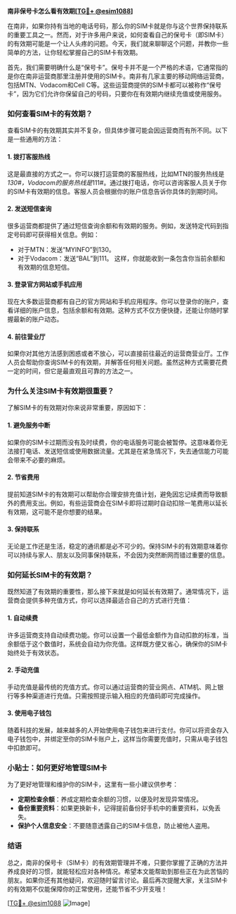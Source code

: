 **南非保号卡怎么看有效期[[TG💪+ @esim1088](https://t.me/s/esim1088)]**

在南非，如果你持有当地的电话号码，那么你的SIM卡就是你与这个世界保持联系的重要工具之一。然而，对于许多用户来说，如何查看自己的保号卡（即SIM卡）的有效期可能是一个让人头疼的问题。今天，我们就来聊聊这个问题，并教你一些简单的方法，让你轻松掌握自己的SIM卡有效期。

首先，我们需要明确什么是“保号卡”。保号卡并不是一个严格的术语，它通常指的是你在南非运营商那里注册并使用的SIM卡。南非有几家主要的移动网络运营商，包括MTN、Vodacom和Cell C等。这些运营商提供的SIM卡都可以被称作“保号卡”，因为它们允许你保留自己的号码，只要你在有效期内继续充值或使用服务。

### **如何查看SIM卡的有效期？**

查看SIM卡的有效期其实并不复杂，但具体步骤可能会因运营商而有所不同。以下是一些通用的方法：

#### **1. 拨打客服热线**
这是最直接的方式之一。你可以拨打运营商的客服热线，比如MTN的服务热线是*130#，Vodacom的服务热线是*111#。通过拨打电话，你可以咨询客服人员关于你的SIM卡有效期的信息。客服人员会根据你的账户信息告诉你具体的到期时间。

#### **2. 发送短信查询**
很多运营商都提供了通过短信查询余额和有效期的服务。例如，发送特定代码到指定号码即可获得相关信息。例如：
- 对于MTN：发送“MYINFO”到130。
- 对于Vodacom：发送“BAL”到111。
这样，你就能收到一条包含你当前余额和有效期的信息短信。

#### **3. 登录官方网站或手机应用**
现在大多数运营商都有自己的官方网站和手机应用程序。你可以登录你的账户，查看详细的账户信息，包括余额和有效期。这种方式不仅方便快捷，还能让你随时掌握最新的账户动态。

#### **4. 前往营业厅**
如果你对其他方法感到困惑或者不放心，可以直接前往最近的运营商营业厅。工作人员会帮助你查询SIM卡的有效期，并解答任何相关问题。虽然这种方式需要花费一定的时间，但它是最直观且可靠的方法之一。

### **为什么关注SIM卡有效期很重要？**

了解SIM卡的有效期对你来说非常重要，原因如下：

#### **1. 避免服务中断**
如果你的SIM卡过期而没有及时续费，你的电话服务可能会被暂停。这意味着你无法接打电话、发送短信或使用数据流量。尤其是在紧急情况下，失去通信能力可能会带来不必要的麻烦。

#### **2. 节省费用**
提前知道SIM卡的有效期可以帮助你合理安排充值计划，避免因忘记续费而导致额外的费用支出。例如，有些运营商会在SIM卡即将过期时自动扣除一笔费用以延长有效期，这可能不是你想要的结果。

#### **3. 保持联系**
无论是工作还是生活，稳定的通讯都是必不可少的。保持SIM卡的有效期意味着你可以持续与家人、朋友以及同事保持联系，不会因为突然断网而错过重要的信息。

### **如何延长SIM卡的有效期？**

既然知道了有效期的重要性，那么接下来就是如何延长有效期了。通常情况下，运营商会提供多种充值方式，你可以选择最适合自己的方式进行充值：

#### **1. 自动续费**
许多运营商支持自动续费功能。你可以设置一个最低金额作为自动扣款的标准，当余额低于这个数值时，系统会自动为你充值。这样既方便又省心，确保你的SIM卡始终处于有效状态。

#### **2. 手动充值**
手动充值是最传统的充值方式。你可以通过运营商的营业网点、ATM机、网上银行等多种渠道进行充值。只需按照提示输入相应的充值码即可完成操作。

#### **3. 使用电子钱包**
随着科技的发展，越来越多的人开始使用电子钱包来进行支付。你可以将资金存入电子钱包中，并绑定至你的SIM卡账户上，这样当你需要充值时，只需从电子钱包中扣款即可。

### **小贴士：如何更好地管理SIM卡**

为了更好地管理和维护你的SIM卡，这里有一些小建议供参考：

- **定期检查余额**：养成定期检查余额的习惯，以便及时发现异常情况。
- **备份重要资料**：如果更换新卡，记得提前备份好手机中的重要资料，以免丢失。
- **保护个人信息安全**：不要随意透露自己的SIM卡信息，防止被他人盗用。

### **结语**

总之，南非的保号卡（SIM卡）的有效期管理并不难，只要你掌握了正确的方法并养成良好的习惯，就能轻松应对各种情况。希望本文能帮助到那些正在为此苦恼的朋友。如果你还有其他疑问，欢迎随时留言讨论。最后再次提醒大家，关注SIM卡的有效期不仅能保障你的正常使用，还能节省不少开支哦！

[[TG💪+ @esim1088](https://t.me/s/esim1088) ![Image](https://i.postimg.cc/4NQfJmqS/Snipaste-2025-05-13-00-14-12.png)]